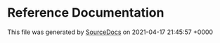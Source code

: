 # Reference Documentation

This file was generated by [SourceDocs](https://github.com/eneko/SourceDocs) on 2021-04-17 21:45:57 +0000